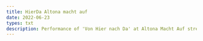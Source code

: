 ```yaml
---
title: HierDa Altona macht auf
date: 2022-06-23
types: txt
description: Performance of 'Von Hier nach Da' at Altona Macht Auf street theatre festival
---
```


